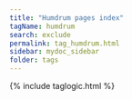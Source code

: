 ```yaml
---
title: "Humdrum pages index"
tagName: humdrum
search: exclude
permalink: tag_humdrum.html
sidebar: mydoc_sidebar
folder: tags
---
```

{% include taglogic.html %}


